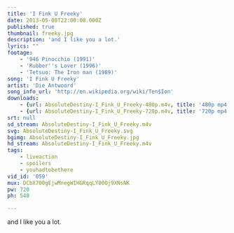 ```yaml
---
title: 'I Fink U Freeky'
date: 2013-05-08T22:00:08.000Z
published: true
thumbnail: freeky.jpg
description: 'and I like you a lot.'
lyrics: ""
footage:
    - '946 Pinocchio (1991)'
    - 'Rubber''s Lover (1996)'
    - 'Tetsuo: The Iron man (1989)'
song: 'I Fink U Freeky'
artist: 'Die Antwoord'
song_info_url: 'http://en.wikipedia.org/wiki/Ten$Ion'
downloads:
    - {url: AbsoluteDestiny-I_Fink_U_Freeky-480p.m4v, title: '480p mp4', width: 888, height: 480, mimetype: video/mp4}
    - {url: AbsoluteDestiny-I_Fink_U_Freeky-720p.m4v, title: '720p mp4', width: 1280, height: 688, mimetype: video/mp4}
srt: null
sd_stream: AbsoluteDestiny-I_Fink_U_Freeky.m4v
svg: AbsoluteDestiny-I_Fink_U_Freeky.svg
bgimg: AbsoluteDestiny-I_Fink_U_Freeky.jpg
hd_stream: AbsoluteDestiny-I_Fink_U_Freeky.m4v
tags:
    - liveaction
    - spoilers
    - youhadtobethere
vid_id: '059'
mux: DCbX700gEjwMnegWIHGRqqLY00Oj9XNsNK
pw: 720
ph: 540

---
```

and I like you a lot.